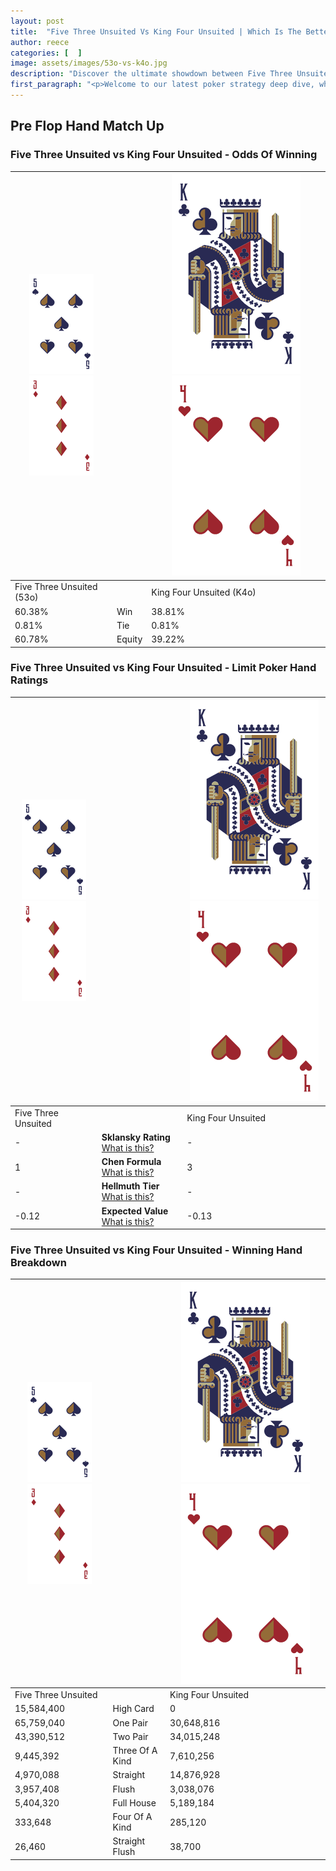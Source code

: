 ```yaml
---
layout: post
title:  "Five Three Unsuited Vs King Four Unsuited | Which Is The Better Hand In Poker? A Complete Guide"
author: reece
categories: [  ]
image: assets/images/53o-vs-k4o.jpg
description: "Discover the ultimate showdown between Five Three Unsuited and King Four Unsuited in poker! Uncover the odds, strategies, and scenarios where one hand triumphs over the other. Get ready to up your poker game with this thrilling analysis."
first_paragraph: "<p>Welcome to our latest poker strategy deep dive, where we're pitting two distinct hands against each other in a high-stakes showdown: Five Three Unsuited vs King Four Unsuited.</p><p>In the dynamic world of poker, every decision counts, and knowing which hand holds the upper hand is key to your success at the table.</p><p>In this article, we'll dissect these two hands, explore the scenarios where one dominates the other, and equip you with the knowledge to make strategic choices that can tip the odds in your favor.</p><p>Get ready to unravel the intriguing dynamics of these poker hands and elevate your game to new heights.</p>"
---
```




[comment]: # (sp0)

## Pre Flop Hand Match Up

<div class="table hand-ratings" markdown="1"> 



### Five Three Unsuited vs King Four Unsuited - Odds Of Winning


    
| ![image info](assets/images/hand1/5.png) ![image info](assets/images/hand1/3o.png) |  | ![image info](assets/images/hand2/K.png) ![image info](assets/images/hand2/4o.png) |
| -------- | -------- | -------- |
| Five Three Unsuited (53o) |  | King Four Unsuited (K4o) |
| 60.38% | Win | 38.81% |
| 0.81% | Tie | 0.81% |
| 60.78% | Equity | 39.22% |




[comment]: # (sp1)



### Five Three Unsuited vs King Four Unsuited - Limit Poker Hand Ratings


    
| ![image info](assets/images/hand1/5.png) ![image info](assets/images/hand1/3o.png) |  | ![image info](assets/images/hand2/K.png) ![image info](assets/images/hand2/4o.png) |
| -------- | -------- | -------- |
| Five Three Unsuited |  | King Four Unsuited |
| - | **Sklansky Rating** [What is this?](/sklansky-rating-explained) | - |
| 1 | **Chen Formula** [What is this?](/chen-formula-explained) | 3 |
| - | **Hellmuth Tier** [What is this?](/Hellmuth-tier-explained) | - |
| -0.12 | **Expected Value** [What is this?](/expected-value-explained) | -0.13 |




[comment]: # (sp2)



### Five Three Unsuited vs King Four Unsuited - Winning Hand Breakdown


    
| ![image info](assets/images/hand1/5.png) ![image info](assets/images/hand1/3o.png) |  | ![image info](assets/images/hand2/K.png) ![image info](assets/images/hand2/4o.png) |
| -------- | -------- | -------- |
| Five Three Unsuited |  | King Four Unsuited |
| 15,584,400 | High Card | 0 |
| 65,759,040 | One Pair | 30,648,816 |
| 43,390,512 | Two Pair | 34,015,248 |
| 9,445,392 | Three Of A Kind | 7,610,256 |
| 4,970,088 | Straight | 14,876,928 |
| 3,957,408 | Flush | 3,038,076 |
| 5,404,320 | Full House | 5,189,184 |
| 333,648 | Four Of A Kind | 285,120 |
| 26,460 | Straight Flush | 38,700 |




[comment]: # (sp3)



</div>

[comment]: # (sp4)



[comment]: # (sp5)

